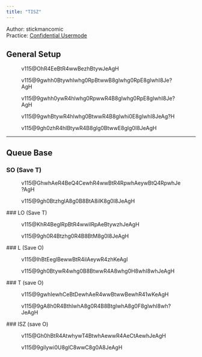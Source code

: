 ```yaml
---
title: "TISZ"
---
```

Author: stickmancomic<br>
Practice: [Confidential Usermode](https://himitsuconfidential.github.io/downstack-practice/usermode.html/=[TISZ]p4,*p7)

## General Setup
<span class = "Rot180"><figure class = "fumen">v115@OhR4EeBtR4wwBezhBtywJeAgH</figure></span>

<span class = "Rot90">
<figure class = "fumen">v115@9gwhh0Btywhlwhg0RpBtwwB8glwhg0RpE8glwhI8Je?AgH</figure> <figure class = "fumen">v115@9gwhh0ywR4hlwhg0RpwwR4B8glwhg0RpE8glwhI8Je?AgH</figure> <figure class = "fumen">v115@9gwhBtywR4hlwhg0BtwwR4B8glwhi0E8glwhI8JeAg?H</figure> <figure class = "fumen">v115@9gh0zhR4hlBtywR4B8glg0BtwwE8glg0I8JeAgH</figure>
</span>

___
## Queue Base
### SO (Save T)
<figure class = "fumen">v115@GhwhAeR4BeQ4CewhR4wwBtR4RpwhAeywBtQ4RpwhJe?AgH</figure> <figure class = "fumen">v115@9gh0BtzhglA8g0B8BtA8ilK8g0I8JeAgH</figure>
### LO (Save T)
<figure class = "fumen">v115@KhR4BeglRpBtR4wwilRpAeBtywzhJeAgH</figure> <figure class = "fumen">v115@9gh0R4Btzhg0R4B8BtM8g0I8JeAgH</figure>
### L (Save O)
<figure class = "fumen">v115@IhBtEeglBewwBtR4ilAeywR4zhKeAgl</figure> <figure class = "fumen">v115@9gh0BtywR4whg0B8BtwwR4A8whg0H8whI8whJeAgH</figure>
### T (save O)
<figure class = "fumen">v115@9gwhIewhCeBtDewhAeR4wwBtwwBewhR41wKeAgH</figure> <figure class = "fumen">v115@9gA8h0R4BthlwhA8g0R4B8BtglwhA8g0F8glwhI8wh?JeAgH</figure>
### ISZ (save O)
<figure class = "fumen">v115@Gh0hBtR4AtwhywT4BtwhAewwR4AeCtAewhJeAgH</figure> <figure class = "fumen">v115@9gilywi0U8glC8wwC8g0A8JeAgH</figure>